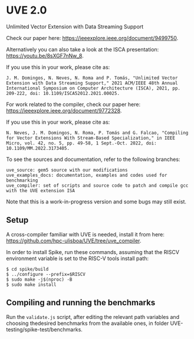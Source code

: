 # UVE 2.0
Unlimited Vector Extension with Data Streaming Support

Check our paper here: https://ieeexplore.ieee.org/document/9499750.

Alternatively you can also take a look at the ISCA presentation: https://youtu.be/8sXGF7nNw_8.

If you use this in your work, please cite as:

    J. M. Domingos, N. Neves, N. Roma and P. Tomás, "Unlimited Vector Extension with Data Streaming Support," 2021 ACM/IEEE 48th Annual International Symposium on Computer Architecture (ISCA), 2021, pp. 209-222, doi: 10.1109/ISCA52012.2021.00025.

For work related to the compiler, check our paper here: https://ieeexplore.ieee.org/document/9772328.

If you use this in your work, please cite as:

    N. Neves, J. M. Domingos, N. Roma, P. Tomás and G. Falcao, "Compiling for Vector Extensions With Stream-Based Specialization," in IEEE Micro, vol. 42, no. 5, pp. 49-58, 1 Sept.-Oct. 2022, doi: 10.1109/MM.2022.3173405.

To see the sources and documentation, refer to the following branches:

    uve_source: gem5 source with our modifications
    uve_examples_docs: documentation, examples and codes used for benchmarking
    uve_compiler: set of scripts and source code to patch and compile gcc with the UVE extension ISA

Note that this is a work-in-progress version and some bugs may still exist.

## Setup

A cross-compiler familiar with UVE is needed, install it from here: https://github.com/hpc-ulisboa/UVE/tree/uve_compiler.

In order to install Spike, run these commands, assuming that the RISCV environment variable is set to the RISC-V tools install path:
```
$ cd spike/build
$ ../configure --prefix=$RISCV
$ sudo make -j$(nproc) -B
$ sudo make install
```

## Compiling and running the benchmarks

Run the `validate.js` script, after editing the relevant path variables and choosing thedesired benchmarks from the available ones, in folder UVE-testing/spike-test/benchmarks.